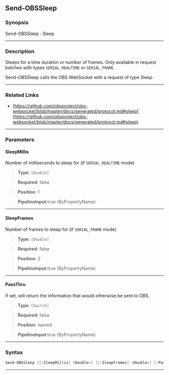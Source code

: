 Send-OBSSleep
-------------
### Synopsis
Send-OBSSleep : Sleep

---
### Description

Sleeps for a time duration or number of frames. Only available in request batches with types `SERIAL_REALTIME` or `SERIAL_FRAME`.


Send-OBSSleep calls the OBS WebSocket with a request of type Sleep.

---
### Related Links
* [https://github.com/obsproject/obs-websocket/blob/master/docs/generated/protocol.md#sleep](https://github.com/obsproject/obs-websocket/blob/master/docs/generated/protocol.md#sleep)



---
### Parameters
#### **SleepMillis**

Number of milliseconds to sleep for (if `SERIAL_REALTIME` mode)



> **Type**: ```[Double]```

> **Required**: false

> **Position**: 1

> **PipelineInput**:true (ByPropertyName)



---
#### **SleepFrames**

Number of frames to sleep for (if `SERIAL_FRAME` mode)



> **Type**: ```[Double]```

> **Required**: false

> **Position**: 2

> **PipelineInput**:true (ByPropertyName)



---
#### **PassThru**

If set, will return the information that would otherwise be sent to OBS.



> **Type**: ```[Switch]```

> **Required**: false

> **Position**: named

> **PipelineInput**:true (ByPropertyName)



---
### Syntax
```PowerShell
Send-OBSSleep [[-SleepMillis] <Double>] [[-SleepFrames] <Double>] [-PassThru] [<CommonParameters>]
```
---
